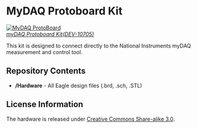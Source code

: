 MyDAQ Protoboard Kit
====================

[![MyDAQ ProtoBoard](https://dlnmh9ip6v2uc.cloudfront.net//images/products/1/0/7/0/5/10705-01.jpg)  
*myDAQ Protoboard Kit(DEV-10705)*](https://www.sparkfun.com/products/10705)

This kit is designed to connect directly to the National Instruments myDAQ measurement and control tool. 

Repository Contents
-------------------
* **/Hardware** - All Eagle design files (.brd, .sch, .STL)

License Information
-------------------
The hardware is released under [Creative Commons Share-alike 3.0](http://creativecommons.org/licenses/by-sa/3.0/).  
